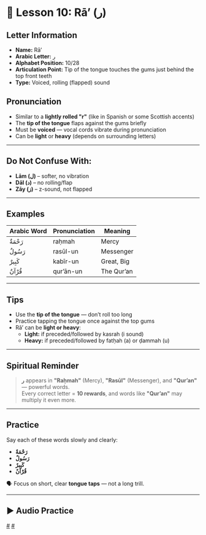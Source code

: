 # 📘 Lesson 10: Rā’ (ر)

## Letter Information

- **Name:** Rā’
- **Arabic Letter:** ر
- **Alphabet Position:** 10/28
- **Articulation Point:** Tip of the tongue touches the gums just behind the top front teeth
- **Type:** Voiced, rolling (flapped) sound

## Pronunciation

- Similar to a **lightly rolled "r"** (like in Spanish or some Scottish accents)
- The **tip of the tongue** flaps against the gums briefly
- Must be **voiced** — vocal cords vibrate during pronunciation
- Can be **light** or **heavy** (depends on surrounding letters)

---

## Do Not Confuse With:

- **Lām (ل)** – softer, no vibration
- **Dāl (د)** – no rolling/flap
- **Zāy (ز)** – z-sound, not flapped

---

## Examples

| Arabic Word | Pronunciation | Meaning    |
| ----------- | ------------- | ---------- |
| رَحْمَةٌ    | raḥmah        | Mercy      |
| رَسُولٌ     | rasūl-un      | Messenger  |
| كَبِيرٌ     | kabīr-un      | Great, Big |
| قُرْآنٌ     | qur’ān-un     | The Qur’an |

---

## Tips

- Use the **tip of the tongue** — don’t roll too long
- Practice tapping the tongue once against the top gums
- Rā’ can be **light or heavy**:
  - **Light:** if preceded/followed by kasrah (i sound)
  - **Heavy:** if preceded/followed by fatḥah (a) or ḍammah (u)

---

## Spiritual Reminder

> **ر** appears in **"Raḥmah"** (Mercy), **"Rasūl"** (Messenger), and **"Qur’an"** — powerful words.  
> Every correct letter = **10 rewards**, and words like **"Qur’an"** may multiply it even more.

---

## Practice

Say each of these words slowly and clearly:

- **رَحْمَةٌ**
- **رَسُولٌ**
- **كَبِيرٌ**
- **قُرْآنٌ**

🗣 Focus on short, clear **tongue taps** — not a long trill.

---

## ▶️ Audio Practice

[#](assets/audios/arabic/man/10.mp3) [#](assets/audios/arabic/woman/10.mp3)
